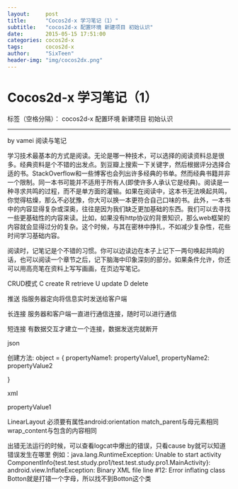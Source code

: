 ```yaml
---
layout:     post
title:      "Cocos2d-x 学习笔记（1）"
subtitle:   "cocos2d-x 配置环境 新建项目 初始认识"
date:       2015-05-15 17:51:00
categories: cocos2d-x
tags:       cocos2d-x
author:     "SixTeen"
header-img: "img/cocos2dx.png"
---
```


# Cocos2d-x 学习笔记（1）

标签（空格分隔）： cocos2d-x 配置环境 新建项目 初始认识

---


by vamei
阅读与笔记

学习技术最基本的方式是阅读。无论是哪一种技术，可以选择的阅读资料总是很多。经典资料是个不错的出发点。到豆瓣上搜索一下关键字，然后根据评分选择合适的书。StackOverflow和一些博客也会列出许多经典的书单。然而经典书籍并非一个限制。同一本书可能并不适用于所有人(即使许多人承认它是经典)。阅读是一种寻求共鸣的过程，而不是单方面的灌输。如果在阅读中，这本书无法唤起共鸣，你觉得枯燥，那么不必犹豫，你大可以换一本更符合自己口味的书。此外，一本书中的内容显得复杂或深奥，往往是因为我们缺乏更加基础的东西。我们可以去寻找一些更基础性的内容来读。比如，如果没有http协议的背景知识，那么web框架的内容就会显得过分的复杂。这个时候，与其在密林中挣扎，不如减少复杂性，花些时间学习基础内容。

 

阅读时，记笔记是个不错的习惯。你可以边读边在本子上记下一两句唤起共鸣的话，也可以阅读一个章节之后，记下脑海中印象深刻的部分。如果条件允许，你还可以用高亮笔在资料上写写画画，在页边写笔记。

CRUD模式 C create R retrieve U update D delete



推送
指服务器定向将信息实时发送给客户端

长连接
服务器和客户端一直进行通信连接，随时可以进行通信

短连接
有数据交互才建立一个连接，数据发送完就断开

json 

创建方法:
object = {
    propertyName1: propertyValue1,
    propertyName2: propertyValue2

}

xml

<object>
<propertyName1>propertyValue1</propertyName1>
</object>


LinearLayout 必须要有属性android:orientation 
match_parent与母元素相同
wrap_content与包含的内容相同

出错无法运行的时候，可以查看logcat中爆出的错误，只看cause by就可以知道错误发生在哪里
例如：java.lang.RuntimeException: Unable to start activity ComponentInfo{test.test.study.pro1/test.test.study.pro1.MainActivity}: android.view.InflateException: Binary XML file line #12: Error inflating class Botton就是打错一个字母，所以找不到Botton这个类




